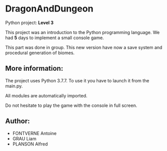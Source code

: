 # DragonAndDungeon

Python project: **Level 3**

This project was an introduction to the Python programming language. We had **5** days to implement a small console game.

This part was done in group. This new version have now a save system and procedural generation of biomes.

## More information:
The project uses Python 3.7.7. To use it you have to launch it from the main.py.

All modules are automatically imported.

Do not hesitate to play the game with the console in full screen.

## Author:
- FONTVERNE Antoine
- GRAU Liam
- PLANSON Alfred